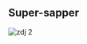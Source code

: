 ## Super-sapper

![zdj 2](https://user-images.githubusercontent.com/40712810/43992915-f4d9f04c-9d85-11e8-8f83-ab109e9d1f49.PNG)


